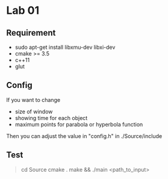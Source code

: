 # Lab 01

## Requirement

- sudo apt-get install libxmu-dev libxi-dev
- cmake >= 3.5
- c++11
- glut

## Config
If you want to change
- size of window
- showing time for each object
- maximum points for parabola or hyperbola function

Then you can adjust the value in "config.h" in ./Source/include

## Test

> cd Source
> cmake .
> make && ./main <path_to_input>

